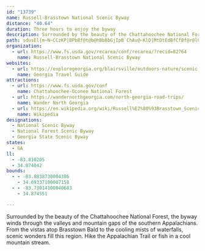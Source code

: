 ```yaml
---
id: "13739"
name: Russell-Brasstown National Scenic Byway
distance: "40.64"
duration: Three hours to enjoy the byway
description: Surrounded by the beauty of the Chattahoochee National Forest, the byway winds through the valleys and mountain gaps of the southern Appalachians. From the vistas atop Brasstown Bald to the cooling mists of waterfalls, scenic wonders fill this region. Hike the Appalachian Trail or fish in a cool mountain stream.
path: sdusEl{m~N~CCzKP|BPbBf@t@b@hBbBbGjIpB`ChAv@~KlD|MtDtEdBfCfBf@r@lG~EzHrEbA`AxAvCjBlCdKtIx@~@|AfClI|NvEpHh@xAd@zALdAZlICZXhKr@jE^~@l@~@fHvPj@bAdLfVrErGfBhBrBr@~Cf@xBdA`@XtAlCn@zAxAhCvHvIpHrHbAr@hCjAnA`ARX^xA?v@cHdVS|ACtA\fEnAhKrC~Od@dBn@xAnJ|Jx@rA~C`HhAjBzBxCtGzHlC~D~Sd^|@zB^~Bq@lMOnG@rAb@xCt@lCh@dAxAnBbDdDnKtJlA~Ap@~AXfBh@zMbBP~@`@bClB|@b@h@Df@IbGoDlAEtUdCdAXvG`D|BR~i@dClRjBzPbIhA~@|ExFbA`@x@B~NyHh@a@lAeBVw@b@_CLwKVkBx@aBnN}TdAeCrBaHXqAb@mDd@oAhBkCl@uBnB_Lx@yGB_Cs@cODmATaAl@}@pFuFxBmBxASbCHdAYl@g@h@mAJs@BwFTiBrAwB~DmD`A_B^_AnCeJzBcG~EuIxAuB^_@rCkA^Yb@q@XgAr@_HVaBv@{AxAwAnCmBzAm@f@I|EHl@Rt@l@xBlCp@b@dDi@x@Dn@\hC~BpCn@bDxAjFp@nBFzDUdB@dAPrEzAlDPt@X`DrBh@DrDQz@JvCp@|GC~Jb@dBEtNsAbA]RUV}@G_A]gA{@aBi@s@}B}AiDmCi@eASy@E{@Tq@l@YxAYlCyF~DgGxBoFlC_FV{@CuAOi@]o@eB{A}@QcC~@{@Jc@K]SYa@eAyC[qE?oATcArFcK`AuCpA}FH{@B{D]}AWg@qAkA_Am@o@EsMDaBGgAc@e@g@m@eB?mBb@_DA_AMs@UaAoAqB]y@Iu@Hq@h@cArBqCnDyILmACqA_AgFHmAX_Ah@_ArCmBd@w@ZaALm@DgINkAb@mAjLiOJyAKq@k@kBgAaBO{@Hq@z@eA`AKdADh@YnCgDlDiGbCmJ^cAfCaD~@y@xCy@Tm@x@_Gf@e@~BY^SVo@@_BUkDDsAXeAd@aA`FkAbBSt@SXc@Dg@Uy@o@eAe@a@Sq@BeDRaAzBsDxAcFtA}BfAe@dCEx@MvE_Ch@KbBVn@?~@s@JWp@aBJs@Ee@_@m@o@q@Ys@Im@Vq@f@Y`G_AxCaCRe@t@k@JgAKeAmAaAoB_A_@g@Go@@u@d@wBlBwDh@U^Nr@`@n@dA~@Zx@Er@_@lB[xF`JbAj@~@@|CeAh@Af@RV^Lx@?lDFx@NXpAfAtDpBXD\E\StAeCx@eAhG[h@Kb@g@TcADgAOg@e@q@kEqBQO]kA?y@Qg@}@WsAy@o@{@Sq@EeANgAlAyCt@qCl@cBj@WvDv@dAH`CDbD[|DmChCq@hAmAnAyC^[dA[`A?hAa@^[XcAh@sCJgBByBOgEJ_A\{@~DkGbAmBn@sBK}AaAmB_G{@mVwC}@UsAk@eA_AaKiMYm@YwAOuEBk@^kCbE}SNmAIyB[sAsAsBo@m@yBmBwD_C}A}AmBoCkBmBgEmAqDi@aB_AeJgH{@oAgAyCQqA?oCFs@[}AcAmA}EaEgEkEu@sAy@{Gg@yBsC|@mJzFi@JyDtBgExA_@AkEwBu@Ms@CoHnC}A?}EcAy@F_AhCq@hCuCpHi@~@iA|@q@^u@He@Qk@g@sAeCiCkDgCoAmDe@_AJqL`@wEe@cAJcExBe@FsGo@{AN_Bh@mBQcBe@uB_@_CGkDDsBN_Bb@sAl@k@f@wF^wBDkLScBSuJv@eDLoACqAm@k@m@y@KsCEqBSyEE}@MoGt@}COmEz@}Cs@uAK}@BmHfDqF`@}KOwFc@wF{@mF}AeN_CiAi@mBsBaKsMwFiIqIsGiAyAi@eA}@m@qAe@i@m@sBsHgAaC{AmBgCeCm@W{AmAo@Si@VEb@Jh@l@zAxAxAd@`D?hA_@z@qBx@Wr@Dv@X^x@FvC?j@VXd@Hf@Oz@g@jAE`@Lh@dBr@TZApBt@Ll@rBDx@c@xBe@p@i@`@mGp@m@E_AmDk@kAw@HYf@WzCWr@o@DoAOcAu@k@Hg@d@UzBc@Ru@McAw@wIsDs@o@?s@[WgCe@}AgAe@D_BtCq@j@qAE}AeAyBe@_B?wCu@aAJaBWwB{B_@w@a@Q}@\_De@aF{Cw@RSZgBvEcAtA_A|@i@LoAEyAk@sC{A{BsBaAa@oKcA_ABwGh@{FMqKm@iBR_DfA_AP}ALcEEqGbAkFNe@V{@zBm@h@i@Fk@[eAwBa@So@EuAl@aA?oIuCw@e@i@m@y@_Bc@Yk@DQJiAvAw@HYMmAeBiA{Fa@sAcCoCi@gBi@[sAJYIu@k@qAaB]YmC_AmCe@sCMkAa@}@iAmB{FsDaFwC{CoBkAiDyAqGeFcDyA{MsCsNaEB~@CxBo@xBu@fBi@lBuEjWAxCh@fL?`Ds@xVEzCLlAd@~B^x@rFtH^p@XfARxBS`C{AdE}@dDi@rFEhEn@zMBzCaAfIR`HXjBZ`AvCvCZdAH`BYzAu@pAc@d@iCx@iCrAs@p@iDnFmAxAiBjBaFlDkAnAi@jAOj@YbF?bB_@fCUx@c@jAcCxD_BxAmAn@}Cx@_HlCk@JyEe@aANw@t@mF`KiA`B_A~@_BjAaCdAwJ~AuAf@}@p@wBlD{@r@}AD}By@uAC}@b@wBzAw@PwBLeA`@m@hAgHhSu@rCI`B@dBPtFN|BxB|G~@`JxAjExBbCdI~G~BrCt@dBpCzKz@nBp@v@jAd@xAF~IGC@mIpDcBtAsC?qCPeB_AgCf@_D^eA^c@pB]l@uA\{BrAkARyA@iAv@_BJS}A_@o@sCTiCDqC\yDfDqCyBUc@Fi@d@yAnBeFHs@E_@UMS@YPcE`FeBvCm@hBY~AIx@GdCMn@[TaBLoBxAmCdAc@`@u@pBY`@}Ap@{AxAsCdAgElEy@Ni@GcBW_Ag@Y_B_AqAOu@GwAXmAAMOGKBQNINIRMd@EXCZEb@Gt@CX?V@J@HVt@@L@N?LCLALiBrFQj@ELAJ?H?J@JDPJRHXFPBJFTBV@J@HETCHEJMRYd@EJCJa@CE@EBCHEJINW\i@j@KHORGHEFGLENGTG\K^GHIHMFA@yBdAu@b@u@h@q@l@_@Ze@ZIDI@IAEGAG?GFYFUv@cCHUBU@S?UAUCM]_BS{@c@mBEMEGMKICGAG?KDEBCJCJE?E?GBIFIHMROZM^IXE\AN@LDHFHFFHBJBH@HCHIJMFOFS@IBMJ{@BWASCMEKECEC
organization:
  - url: https://www.fs.usda.gov/recarea/conf/recarea/?recid=82764
    name: Russell-Brasstown National Scenic Byway
websites:
  - url: https://exploregeorgia.org/blairsville/outdoors-nature/scenic-byways-trails/russell-brasstown-scenic-byway-cnf
    name: Georgia Travel Guide
attractions:
  - url: https://www.fs.usda.gov/conf
    name: Chattahoochee-Oconee National Forest
  - url: https://wandernorthgeorgia.com/north-georgia-road-trips/
    name: Wander North Georgia
  - url: https://en.wikipedia.org/wiki/Russell%E2%80%93Brasstown_Scenic_Byway
    name: Wikipedia
designations:
  - National Scenic Byway
  - National Forest Scenic Byway
  - Georgia State Scenic Byway
states:
  - GA
ll:
  - -83.810205
  - 34.874042
bounds:
  - - -83.8838730004386
    - 34.69337100007158
  - - -83.73014100040683
    - 34.874551

---
```


Surrounded by the beauty of the Chattahoochee National Forest, the byway winds through the valleys and mountain gaps of the southern Appalachians. From the vistas atop Brasstown Bald to the cooling mists of waterfalls, scenic wonders fill this region. Hike the Appalachian Trail or fish in a cool mountain stream.

